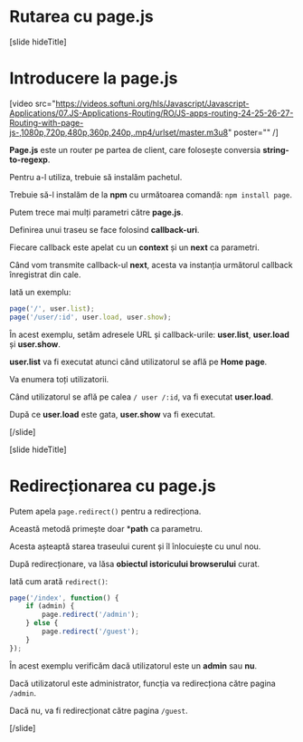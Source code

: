 # Rutarea cu page.js

[slide hideTitle]

# Introducere la page.js

[video src="https://videos.softuni.org/hls/Javascript/Javascript-Applications/07.JS-Applications-Routing/RO/JS-apps-routing-24-25-26-27-Routing-with-page-js-,1080p,720p,480p,360p,240p,.mp4/urlset/master.m3u8" poster="" /]

**Page.js** este un router pe partea de client, care folosește conversia **string-to-regexp**.

Pentru a-l utiliza, trebuie să instalăm pachetul.

Trebuie să-l instalăm de la **npm** cu următoarea comandă: `npm install page`.

Putem trece mai mulți parametri către **page.js**.

Definirea unui traseu se face folosind **callback-uri**.

Fiecare callback este apelat cu un **context** și un **next** ca parametri.

Când vom transmite callback-ul **next**, acesta va instanția următorul callback înregistrat din cale.

Iată un exemplu:

```js
page('/', user.list);
page('/user/:id', user.load, user.show);
```

În acest exemplu, setăm adresele URL și callback-urile: **user.list**, **user.load** și **user.show**.

**user.list** va fi executat atunci când utilizatorul se află pe **Home page**.

Va enumera toți utilizatorii.

Când utilizatorul se află pe calea `/ user /:id`, va fi executat **user.load**.

După ce **user.load** este gata, **user.show** va fi executat.

[/slide]

[slide hideTitle]
# Redirecționarea cu page.js

Putem apela `page.redirect()` pentru a redirecționa.

Această metodă primește doar ***path** ca parametru.

Acesta așteaptă starea traseului curent și îl înlocuiește cu unul nou.

După redirecționare, va lăsa **obiectul istoricului browserului** curat.

Iată cum arată `redirect()`:

```js
page('/index', function() {
    if (admin) {
        page.redirect('/admin');
    } else {
        page.redirect('/guest');
    }
});
```

În acest exemplu verificăm dacă utilizatorul este un **admin** sau **nu**.

Dacă utilizatorul este administrator, funcția va redirecționa către pagina `/admin`.

Dacă nu, va fi redirecționat către pagina `/guest`.

[/slide]
